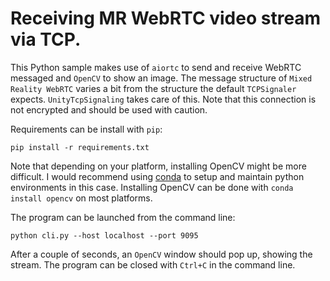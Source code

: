 # Receiving MR WebRTC video stream via TCP.

This Python sample makes use of `aiortc` to send and receive WebRTC messaged and `OpenCV` to show an image. The message structure of `Mixed Reality WebRTC` varies a bit from the structure the default `TCPSignaler` expects. `UnityTcpSignaling` takes care of this. Note that this connection is not encrypted and should be used with caution.

Requirements can be install with `pip`: 

```
pip install -r requirements.txt
```

Note that depending on your platform, installing OpenCV might be more difficult. I would recommend using [conda](https://docs.conda.io/en/latest/miniconda.html) to setup and maintain python environments in this case. Installing OpenCV can be done with `conda install opencv` on most platforms.

The program can be launched from the command line: 

```python cli.py --host localhost --port 9095``` 

After a couple of seconds, an `OpenCV` window should pop up, showing the stream. The program can be closed with `Ctrl+C` in the command line.